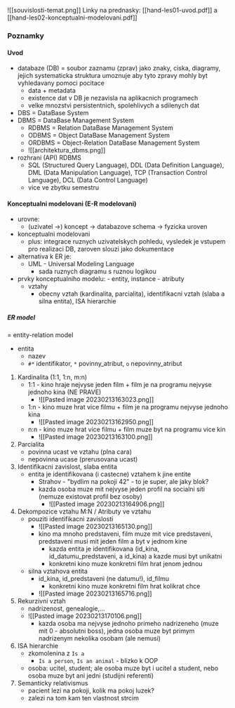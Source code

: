![[souvislosti-temat.png]]
Linky na prednasky: [[hand-les01-uvod.pdf]] a [[hand-les02-konceptualni-modelovani.pdf]]

### Poznamky
#### Uvod
- databaze (DB) = soubor zaznamu (zprav) jako znaky, ciska, diagramy, jejich systematicka struktura umoznuje aby tyto zpravy mohly byt vyhledavany pomoci pocitace
	- data + metadata
	- existence dat v DB je nezavisla na aplikacnich programech
	- velke mnozstvi persistentnich, spolehlivych a sdilenych dat
- DBS = DataBase System
- DBMS = DataBase Management System
	- RDBMS = Relation DataBase Management System
	- ODBMS = Object DataBase Management System
	- ORDBMS = Object-Relation DataBase Management System
	- ![[architektura_dbms.png]]
- rozhrani (API) RDBMS
	- SQL (Structured Query Language), DDL (Data Definition Language), DML (Data Manipulation Language), TCP (Transaction Control Language), DCL (Data Control Language)
	- vice ve zbytku semestru

#### Konceptualni modelovani (E-R modelovani)
- urovne:
	- (uzivatel ->) koncept -> databazove schema -> fyzicka uroven
- konceptualni modelovani 
	- plus: integrace ruznych uzivatelskych pohledu, vysledek je vstupem pro realizaci DB, zaroven slouzi jako dokumentace
- alternativa k ER je:
	- UML - Universal Modeling Language
		- sada ruznych diagramu s ruznou logikou
- prvky konceptualniho modelu:
		- entity, instance
			- atributy
	- vztahy
		- obecny vztah (kardinalita, parcialita), identifikacni vztah (slaba a silna entita), ISA hierarchie
##### ER model 
= entity-relation model
- entita
	- nazev
	- `#*` identifikator, `*` povinny_atribut, `o` nepovinny_atribut
1. Kardinalita (1:1, 1:n, m:n)
	- 1:1 - kino hraje nejvyse jeden film + film je na programu nejvyse jednoho kina (NE PRAVE)
		- ![[Pasted image 20230213163023.png]]
	- 1:n - kino muze hrat vice filmu + film je na programu nejvyse jednoho kina
		- ![[Pasted image 20230213162950.png]]
	- n:n - kino muze hrat vice filmu + film muze byt na programu vice kin
		- ![[Pasted image 20230213163100.png]]
2. Parcialita
	- povinna ucast ve vztahu (plna cara)
	- nepovinna ucase (prerusovana ucast)
3. Identifikacni zavislost, slaba entita
	- entita je identifikovana (i castecne) vztahem k jine entite
		- Strahov - "bydlim na pokoji 42" - to je super, ale jaky blok?
		- kazda osoba muze mit nejvyse jeden profil na socialni siti (nemuze existovat profil bez osoby)
			- ![[Pasted image 20230213164906.png]]
4. Dekompozice vztahu M:N / Atributy ve vztahu
	- pouziti identifikacni zavislosti
		- ![[Pasted image 20230213165130.png]]
		- kino ma mnoho predstaveni, film muze mit vice predstaveni, predstaveni musi mit jeden film a byt v jednom kine
			- kazda entita je identifikovana (id_kina, id_datumu_predstaveni, a id_kina) a kazde musi byt unikatni
			- konkretni kino muze konkretni film hrat jenom jednou
	- silna vztahova entita
		- id_kina, id_predstaveni (ne datumu!), id_filmu
			- konkretni kino muze konkretni film hrat kolikrat chce
		- ![[Pasted image 20230213165716.png]]
5. Rekurzivni vztah
	- nadrizenost, genealogie,...
	- ![[Pasted image 20230213170106.png]]
		- kazda osoba ma nejvyse jednoho primeho nadrizeneho (muze mit 0 - absolutni boss), jedna osoba muze byt primym nadrizenym nekolika osobam (ale nemusi)
6. ISA hierarchie
	- zkomolenina z `Is a`
		- `Is a person`, `Is an animal` - blizko k OOP
	- osoba: ucitel, student; ale osoba muze byt i ucitel a student, nebo osoba muze byt ani jedni (studijni referenti)
7. Semanticky relativismus
	- pacient lezi na pokoji, kolik ma pokoj luzek?
	- zalezi na tom kam ten vlastnost strcim

